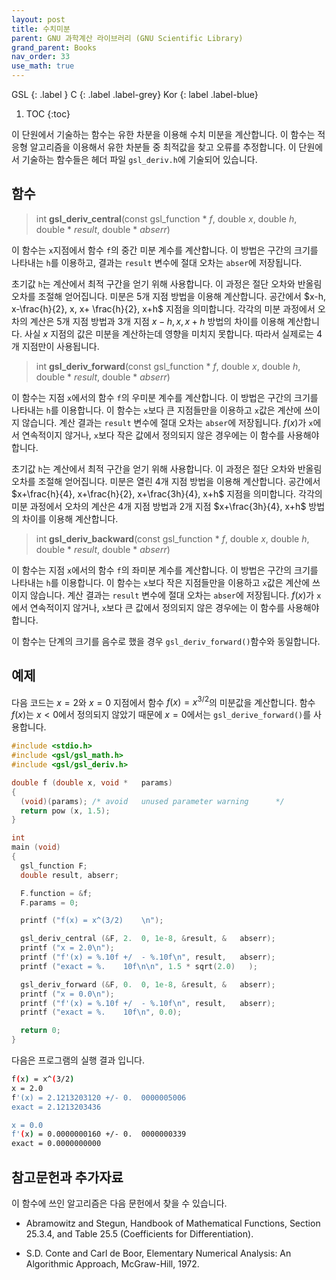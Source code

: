 ```yaml
---
layout: post
title: 수치미분
parent: GNU 과학계산 라이브러리 (GNU Scientific Library)
grand_parent: Books
nav_order: 33
use_math: true
---
```


GSL
{: .label }
C
{: .label .label-grey}
Kor
{: label .label-blue}

1. TOC
{:toc}

이 단원에서 기술하는 함수는 유한 차분을 이용해 수치 미분을 계산합니다. 이 함수는 적응형 알고리즘을 이용해서 유한 차분들 중 최적값을 찾고 오류를 추정합니다. 이 단원에서 기술하는 함수들은 헤더 파일 `gsl_deriv.h`에 기술되어 있습니다.

## 함수

>int **gsl_deriv_central**(const gsl_function * *f*, double *x*, double *h*, double * *result*, double * *abserr*)


이 함수는 `x`지점에서 함수 `f`의 중간 미분 계수를 계산합니다. 이 방법은 구간의 크기를 나타내는 `h`를 이용하고, 결과는 `result` 변수에 절대 오차는 `abser`에 저장됩니다.

초기값 `h`는 계산에서 최적 구간을 얻기 위해 사용합니다. 이 과정은 절단 오차와 반올림 오차를 조절해 얻어집니다.   미분은 5개 지점 방법을 이용해 계산합니다. 공간에서 $x-h, x-\frac{h}{2}, x, x+ \frac{h}{2}, x+h$ 지점을 의미합니다. 각각의 미분 과정에서 오차의 계산은 5개 지점 방법과 3개 지점 $x-h, x, x+h$ 방법의 차이를 이용해 계산합니다. 사실 $x$ 지점의 값은 미분을 계산하는데 영향을 미치지 못합니다. 따라서 실제로는 4개 지점만이 사용됩니다.


>int **gsl_deriv_forward**(const gsl_function * *f*, double *x*, double *h*, double * *result*, double * *abserr*)

이 함수는 지점 `x`에서의 함수 `f`의 우미분 계수를 계산합니다. 이 방법은 구간의 크기를 나타내는 `h`를 이용합니다. 이 함수는 `x`보다 큰 지점들만을 이용하고 `x`값은 계산에 쓰이지 않습니다. 계산 결과는 `result` 변수에 절대 오차는 `abser`에 저장됩니다. $f(x)$가 `x`에서 연속적이지 않거나, `x`보다 작은 값에서 정의되지 않은 경우에는 이 함수를 사용해야 합니다.


초기값 `h`는 계산에서 최적 구간을 얻기 위해 사용합니다. 이 과정은 절단 오차와 반올림 오차를 조절해 얻어집니다.   미분은 열린 4개 지점 방법을 이용해 계산합니다. 공간에서 $x+\frac{h}{4}, x+\frac{h}{2}, x+\frac{3h}{4}, x+h$ 지점을 의미합니다. 각각의 미분 과정에서 오차의 계산은 4개 지점 방법과 2개 지점 $x+\frac{3h}{4}, x+h$ 방법의 차이를 이용해 계산합니다. 


>int **gsl_deriv_backward**(const gsl_function * *f*, double *x*, double *h*, double * *result*, double * *abserr*)



이 함수는 지점 `x`에서의 함수 `f`의 좌미분 계수를 계산합니다. 이 방법은 구간의 크기를 나타내는 `h`를 이용합니다. 이 함수는 `x`보다 작은 지점들만을 이용하고 `x`값은 계산에 쓰이지 않습니다. 계산 결과는 `result` 변수에 절대 오차는 `abser`에 저장됩니다. $f(x)$가 `x`에서 연속적이지 않거나, `x`보다 큰 값에서 정의되지 않은 경우에는 이 함수를 사용해야 합니다.


이 함수는 단계의 크기를 음수로 했을 경우 `gsl_deriv_forward()`함수와 동일합니다.


## 예제
다음 코드는 $x=2$와 $x=0$ 지점에서 함수 $f(x) = x^{3/2}$의 미분값을 계산합니다. 함수 $f(x)$는 $x<0$에서 정의되지 않았기 때문에 $x=0$에서는 `gsl_derive_forward()`를 사용합니다.

```C
#include <stdio.h>
#include <gsl/gsl_math.h>
#include <gsl/gsl_deriv.h>

double f (double x, void *   params)
{
  (void)(params); /* avoid   unused parameter warning      */
  return pow (x, 1.5);
}

int
main (void)
{
  gsl_function F;
  double result, abserr;

  F.function = &f;
  F.params = 0;

  printf ("f(x) = x^(3/2)    \n");

  gsl_deriv_central (&F, 2.  0, 1e-8, &result, &   abserr);
  printf ("x = 2.0\n");
  printf ("f'(x) = %.10f +/  - %.10f\n", result,   abserr);
  printf ("exact = %.    10f\n\n", 1.5 * sqrt(2.0)   );

  gsl_deriv_forward (&F, 0.  0, 1e-8, &result, &   abserr);
  printf ("x = 0.0\n");
  printf ("f'(x) = %.10f +/  - %.10f\n", result,   abserr);
  printf ("exact = %.    10f\n", 0.0);

  return 0;
}
```

다음은 프로그램의 실행 결과 입니다.

```bash
f(x) = x^(3/2)
x = 2.0
f'(x) = 2.1213203120 +/- 0.  0000005006
exact = 2.1213203436

x = 0.0
f'(x) = 0.0000000160 +/- 0.  0000000339
exact = 0.0000000000
```
     
## 참고문헌과 추가자료
이 함수에 쓰인 알고리즘은 다음 문헌에서 찾을 수 있습니다.

- Abramowitz and Stegun, Handbook of Mathematical Functions, Section 25.3.4, and Table 25.5 (Coefficients for Differentiation).

- S.D. Conte and Carl de Boor, Elementary Numerical Analysis: An Algorithmic Approach, McGraw-Hill, 1972.



